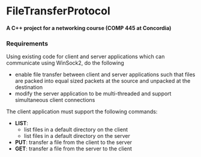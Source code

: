 FileTransferProtocol
====================

#### A C++ project for a networking course (COMP 445 at Concordia)

### Requirements

Using existing code for client and server applications which can communicate using WinSock2, do the following

- enable file transfer between client and server applications such that files are packed into equal sized packets at the source and unpacked at the destination
- modify the server application to be multi-threaded and support simultaneous client connections

The client application must support the following commands:

- __LIST__:
    * list files in a default directory on the client
    * list files in a default directory on the server
- __PUT__: transfer a file from the client to the server
- __GET__: transfer a file from the server to the client

